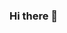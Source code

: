 ### Hi there 👋

<!--
**s559348/s559348** is a ✨ _special_ ✨ repository because its `README.md` (this file) appears on your GitHub profile.

Here are some ideas to get you started:

hai
this is Ashok Kumar Swarna
  yes i came frome *INDIA*
    curentely i'm staying in **usa**Missouri
      presantly my **master** in *North West Missouri State University
        i done my bachelor's degree * Chalapathi Institute of Engineering and Technology *
        
      -->
